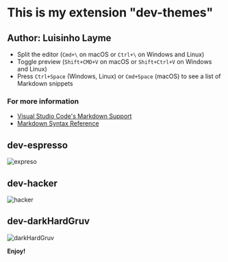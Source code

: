 # This is my extension "dev-themes"
## Author: Luisinho Layme

* Split the editor (`Cmd+\` on macOS or `Ctrl+\` on Windows and Linux)
* Toggle preview (`Shift+CMD+V` on macOS or `Shift+Ctrl+V` on Windows and Linux)
* Press `Ctrl+Space` (Windows, Linux) or `Cmd+Space` (macOS) to see a list of Markdown snippets

### For more information
* [Visual Studio Code's Markdown Support](http://code.visualstudio.com/docs/languages/markdown)
* [Markdown Syntax Reference](https://help.github.com/articles/markdown-basics/)

## dev-espresso
![expreso](https://user-images.githubusercontent.com/71614685/202806995-5a7c98a9-f71f-47db-819a-b523d68b0666.png)
## dev-hacker
![hacker](https://user-images.githubusercontent.com/71614685/202807106-16b926a3-fd62-41fe-b343-24862c869d36.png)
## dev-darkHardGruv
![darkHardGruv](https://user-images.githubusercontent.com/71614685/202807239-0e13fb28-ee29-4482-90ef-6fb6093576e9.png)

**Enjoy!**
